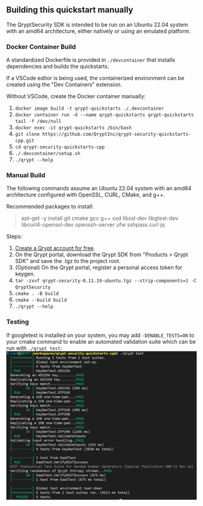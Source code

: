 ## Building this quickstart manually
The QryptSecurity SDK is intended to be run on an Ubuntu 22.04 system with an amd64 architecture, either natively or using an emulated platform. 

### Docker Container Build
A standardized Dockerfile is provided in `./devcontainer` that installs dependencies and builds the quickstarts.

If a VSCode editor is being used, the containerized environment can be created using the "Dev Containers" extension.

Without VSCode, create the Docker container manually:
1. `docker image build -t qrypt-quickstarts ./.devcontainer`
1. `docker container run -d --name qrypt-quickstarts qrypt-quickstarts tail -f /dev/null`
1. `docker exec -it qrypt-quickstarts /bin/bash`
1. `git clone https://github.com/QryptInc/qrypt-security-quickstarts-cpp.git`
1. `cd qrypt-security-quickstarts-cpp`
1. `./.devcontainer/setup.sh`
1. `./qrypt --help`

### Manual Build
The following commands assume an Ubuntu 22.04 system with an amd64 architecture configured with OpenSSL, CURL, CMake, and g++.

Recommended packages to install:
> apt-get -y install git cmake gcc g++ xxd libssl-dev libgtest-dev libcurl4-openssl-dev openssh-server ufw sshpass curl jq

Steps:
1. [Create a Qrypt account for free](https://portal.qrypt.com/register).
1. On the Qrypt portal, download the Qrypt SDK from "Products > Qrypt SDK" and save the .tgz to the project root.
1. (Optional) On the Qrypt portal, register a personal access token for keygen.
1. `tar -zxvf qrypt-security-0.11.19-ubuntu.tgz --strip-components=1 -C QryptSecurity`
1. `cmake . -B build`
1. `cmake --build build`
1. `./qrypt --help`

### Testing
If googletest is installed on your system, you may add `-DENABLE_TESTS=ON` to your cmake command to enable an automated
validation suite which can be run with `./qrypt test`:
![test example](res/rest_run.png)

